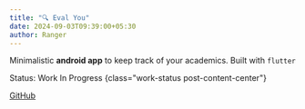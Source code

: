 ```yaml
---
title: "🔍 Eval You"
date: 2024-09-03T09:39:00+05:30
author: Ranger
---
```


Minimalistic __android app__ to keep track of your academics.
Built with `flutter`

Status: Work In Progress
{class="work-status post-content-center"}

[GitHub](https://github.com/Ranger-NF/Eval-You)

